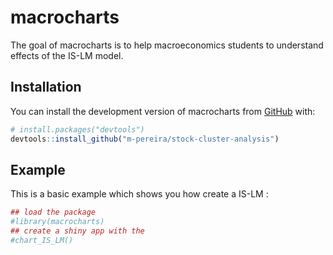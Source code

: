 
<!-- README.md is generated from README.Rmd. Please edit that file -->

# macrocharts

<!-- badges: start -->
<!-- badges: end -->

The goal of macrocharts is to help macroeconomics students to understand
effects of the IS-LM model.

## Installation

You can install the development version of macrocharts from
[GitHub](https://github.com/) with:

``` r
# install.packages("devtools")
devtools::install_github("m-pereira/stock-cluster-analysis")
```

## Example

This is a basic example which shows you how create a IS-LM :

``` r
## load the package
#library(macrocharts)
## create a shiny app with the 
#chart_IS_LM()
```
